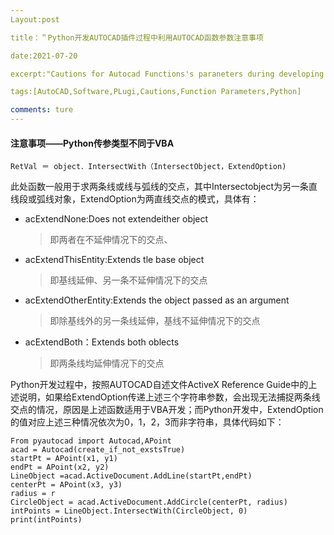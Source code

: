 ```yaml
---
Layout:post

title：＂Python开发AUTOCAD插件过程中利用AUTOCAD函数参数注意事项

date:2021-07-20

excerpt:"Cautions for Autocad Functions's paraneters during developing a PLugin with Python

tags:[AutoCAD,Software,PLugi,Cautions,Function Parameters,Python]

comments: ture
---
```


#### 注意事项——Python传参类型不同于VBA

```
RetVal ＝ object．IntersectWith（IntersectObject，ExtendOption)
```

此处函数一般用于求两条线或线与弧线的交点，其中Intersectobject为另一条直线段或弧线对象，ExtendOption为两直线交点的模式，具体有：

- acExtendNone:Does not extendeither object
  
  > 即两者在不延伸情况下的交点、

- acExtendThisEntity:Extends tle base object
  
  > 即基线延伸、另一条不延伸情况下的交点

- acExtendOtherEntity:Extends the object passed as an argument
  
  > 即除基线外的另一条线延伸，基线不延伸情况下的交点

- acExtendBoth：Extends both oblects
  
  > 即两条线均延伸情况下的交点
  
Python开发过程中，按照AUTOCAD自述文件ActiveX Reference Guide中的上述说明，如果给ExtendOption传递上述三个字符串参数，会出现无法捕捉两条线交点的情况，原因是上述函数适用于VBA开发；而Python开发中，ExtendOption的值对应上述三种情况依次为0，1，2，3而非字符串，具体代码如下：

```
From pyautocad import Autocad,APoint
acad = Autocad(create_if_not_exstsTrue)
startPt = APoint(x1, y1)
endPt = APoint(x2, y2)
LineObject =acad.ActiveDocument.AddLine(startPt,endPt)
centerPt = APoint(x3, y3)
radius = r
CircleObject = acad.ActiveDocument.AddCircle(centerPt, radius)
intPoints = LineObject.IntersectWith(CircleObject, 0)
print(intPoints)
```
